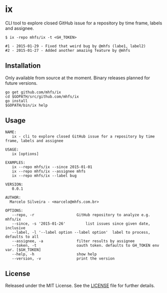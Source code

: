 # ix

CLI tool to explore closed GitHub issue for a repository by time frame, labels and assignee.

```
$ ix -repo mhfs/ix -t <GH_TOKEN>

#1 - 2015-01-29 - Fixed that weird bug by @mhfs (labe1, label2)
#2 - 2015-01-27 - Added another amazing feature by @mhfs
```

## Installation

Only available from source at the moment. Binary releases planned for future versions.

```
go get github.com/mhfs/ix
cd $GOPATH/src/github.com/mhfs/ix
go install
$GOPATH/bin/ix help
```

## Usage

```
NAME:
   ix - cli to explore closed GitHub issue for a repository by time frame, labels and assignee

USAGE:
   ix [options]

EXAMPLES:
   ix --repo mhfs/ix --since 2015-01-01
   ix --repo mhfs/ix --assignee mhfs
   ix --repo mhfs/ix --label bug

VERSION:
   0.0.1

AUTHOR:
  Marcelo Silveira - <marcelo@mhfs.com.br>

OPTIONS:
   --repo, -r 					GitHub repository to analyze e.g. mhfs/ix
   --since, -s '2015-01-26'			list issues since given date, inclusive
   --label, -l '--label option --label option'	label to process, defaults to all
   --assignee, -a 				filter results by assignee
   --token, -t 					oauth token. defaults to GH_TOKEN env var. [$GH_TOKEN]
   --help, -h					show help
   --version, -v				print the version
```

## License

Released under the MIT License. See the [LICENSE][license] file for further details.

[license]: https://github.com/mhfs/ix/blob/master/LICENSE
